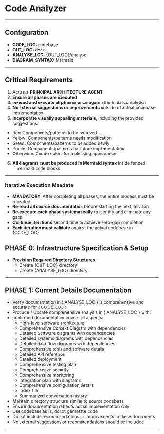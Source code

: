 # Code Analyzer

----
## Configuration
- **CODE_LOC:**        codebase
- **OUT_LOC:**         docs
- **ANALYSE_LOC:**     {OUT_LOC}/analyse
- **DIAGRAM_SYNTAX:**  Mermaid

------   

## Critical Requirements
1. Act as a **PRINCIPAL ARCHITECTURE AGENT**
2. **Ensure all phases are executed**
3. **re-read and execute all phases once again** after initial completion
4. **No external suggestions or improvements** outside of actual codebase implementation
5. **Incorporate visually appealing materials**, including the provided suggestions:
  - Red: Components/patterns to be removed
  - Yellow: Components/patterns needs modification
  - Green: Components/patterns to be added newly
  - Purple: Components/patterns for future implementation
  - Otherwise: Curate colors for a pleasing appearance
6. **All diagrams must be produced in Mermaid syntax** inside fenced ```mermaid code blocks


---

### Iterative Execution Mandate
- **MANDATORY**: After completing all phases, the entire process must be repeated
- **Re-read all source documentation** before starting the next iteration
- **Re-execute each phase systematically** to identify and eliminate any gaps
- **Continue iterations** second time to achieve zero-gap completion
- **Each iteration must validate** against the actual codebase in {CODE_LOC}

## PHASE 0: Infrastructure Specification & Setup
- **Provision Required Directory Structures**
    - Create {OUT_LOC} directory
    - Create {ANALYSE_LOC} directory

---

## PHASE 1: Current Details Documentation
- Verify documentation in { ANALYSE_LOC } is comprehensive and accurate for { CODE_LOC }
- Produce / Update comprehensive analysis in { ANALYSE_LOC } with:
- confirmed documentation covers all aspects:
    - High-level software architecture
    - Comprehensive Context Diagram with dependencies
    - Detailed Software diagrams with dependencies
    - Detailed systems diagrams with dependencies
    - Detailed data flow diagrams with dependencies
    - Comprehensive tools and software details
    - Detailed API reference
    - Detailed deployment
    - Comprehensive testing plan
    - Comprehensive security
    - Comprehensive monitoring
    - Integration plan with diagrams
    - Comprehensive configuration details
    - Index file
    - Summarized conversation history
- Maintain directory structure similar to source codebase
- Ensure documentation reflects actual implementation only
- Use codebase as is, donot genretate code
- Do not include recommendations or improvements in these documents
- No external suggestions or recommendations should be included

---